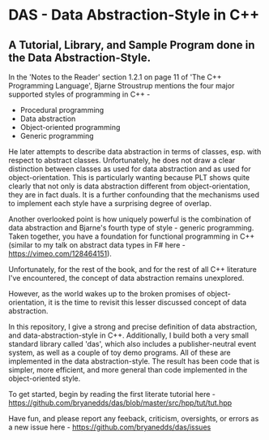 DAS - Data Abstraction-Style in C++
===

A Tutorial, Library, and Sample Program done in the Data Abstraction-Style.
--------------------------------------------------------------------------

In the 'Notes to the Reader' section 1.2.1 on page 11 of 'The C++ Programming Language', Bjarne Stroustrup mentions the four major supported styles of programming in C++ -

- Procedural programming
- Data abstraction
- Object-oriented programming
- Generic programming

He later attempts to describe data abstraction in terms of classes, esp. with respect to abstract classes. Unfortunately, he does not draw a clear distinction between classes as used for data abstraction and as used for object-orientation. This is particularly wanting because PLT shows quite clearly that not only is data abstraction different from object-orientation, they are in fact duals. It is a further confounding that the mechanisms used to implement each style have a surprising degree of overlap.

Another overlooked point is how uniquely powerful is the combination of data abstraction and Bjarne's fourth type of style - generic programming. Taken together, you have a foundation for functional programming in C++ (similar to my talk on abstract data types in F# here - https://vimeo.com/128464151).

Unfortunately, for the rest of the book, and for the rest of all C++ literature I've encountered, the concept of data abstraction remains unexplored.

However, as the world wakes up to the broken promises of object-orientation, it is the time to revisit this lesser discussed concept of data abstraction.

In this repository, I give a strong and precise definition of data abstraction, and data-abstraction-style in C++. Additionally, I build both a very small standard library called 'das', which also includes a publisher-neutral event system, as well as a couple of toy demo programs. All of these are implemented in the data abstraction-style. The result has been code that is simpler, more efficient, and more general than code implemented in the object-oriented style.

To get started, begin by reading the first literate tutorial here - https://github.com/bryanedds/das/blob/master/src/hpp/tut/tut.hpp

Have fun, and please report any feeback, criticism, oversights, or errors as a new issue here - https://github.com/bryanedds/das/issues
